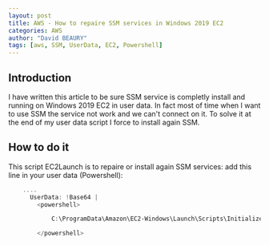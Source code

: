```yaml
---
layout: post
title: AWS - How to repaire SSM services in Windows 2019 EC2
categories: AWS
author: "David BEAURY"
tags: [aws, SSM, UserData, EC2, Powershell] 
---
```

## Introduction

I have written this article to be sure SSM service is completly install and running on Windows 2019 EC2 in user data.
In fact most of time when I want to use SSM the service not work and we can't connect on it. To solve it at the end of my user data script I force to install again SSM.

## How to do it

This script EC2Launch is to repaire or install again SSM services: add this line in your user data (Powershell):

```POWERSHELL
    ....
      UserData: !Base64 |
        <powershell>

            C:\ProgramData\Amazon\EC2-Windows\Launch\Scripts\InitializeInstance.ps1

        </powershell>

````